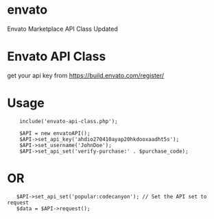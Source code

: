 # envato
Envato Marketplace API Class Updated

# Envato API Class
get your api key from https://build.envato.com/register/


# Usage
        include('envato-api-class.php');

        $API = new envatoAPI();
        $API->set_api_key('ahdio270410ayap20hkdooxaadht5s');
        $API->set_username('JohnDoe');
        $API->set_api_set('verify-purchase:' . $purchase_code);

# OR
       $API->set_api_set('popular:codecanyon'); // Set the API set to request
       $data = $API->request();
